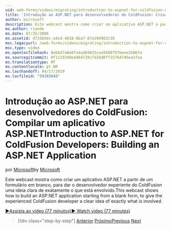 ```yaml
---
uid: web-forms/videos/migrating/introduction-to-aspnet-for-coldfusion-developers-building-an-aspnet-application
title: 'Introdução ao ASP.NET para desenvolvedores do ColdFusion: Criar um aplicativo ASP.NET | Microsoft Docs'
author: microsoft
description: Este webcast mostra como criar um aplicativo ASP.NET a partir de um formulário em branco, para dar o desenvolvedor experiente do ColdFusion uma ideia clara de exatamente o que...
ms.author: riande
ms.date: 07/25/2006
ms.assetid: 47316dec-a4cd-4818-8ba7-87e29d963c38
msc.legacyurl: /web-forms/videos/migrating/introduction-to-aspnet-for-coldfusion-developers-building-an-aspnet-application
msc.type: video
ms.openlocfilehash: 8ebbd7a8e8fa4adb9835cea9560797beee2b86fa
ms.sourcegitcommit: 0f1119340e4464720cfd16d0ff15764746ea1fea
ms.translationtype: MT
ms.contentlocale: pt-BR
ms.lasthandoff: 04/17/2019
ms.locfileid: "59383848"
---
```

# <a name="introduction-to-aspnet-for-coldfusion-developers-building-an-aspnet-application"></a><span data-ttu-id="22867-103">Introdução ao ASP.NET para desenvolvedores do ColdFusion: Compilar um aplicativo ASP.NET</span><span class="sxs-lookup"><span data-stu-id="22867-103">Introduction to ASP.NET for ColdFusion Developers: Building an ASP.NET Application</span></span>

<span data-ttu-id="22867-104">por [Microsoft](https://github.com/microsoft)</span><span class="sxs-lookup"><span data-stu-id="22867-104">by [Microsoft](https://github.com/microsoft)</span></span>

<span data-ttu-id="22867-105">Este webcast mostra como criar um aplicativo ASP.NET a partir de um formulário em branco, para dar o desenvolvedor experiente do ColdFusion uma ideia clara de exatamente o que está envolvido.</span><span class="sxs-lookup"><span data-stu-id="22867-105">This webcast shows how to build an ASP.NET application starting from a blank form, to give the experienced ColdFusion developer a clear idea of exactly what is involved.</span></span>

[<span data-ttu-id="22867-106">&#9654;Assista ao vídeo (77 minutos)</span><span class="sxs-lookup"><span data-stu-id="22867-106">&#9654; Watch video (77 minutes)</span></span>](https://channel9.msdn.com/Blogs/ASP-NET-Site-Videos/introduction-to-aspnet-for-coldfusion-developers-building-an-aspnet-application)

> [!div class="step-by-step"]
> <span data-ttu-id="22867-107">[Anterior](intro-to-aspnet-for-coldfusion-developers-adding-aspnet-to-your-repertoire.md)
> [Próximo](interop-between-php-and-the-windows-platform.md)</span><span class="sxs-lookup"><span data-stu-id="22867-107">[Previous](intro-to-aspnet-for-coldfusion-developers-adding-aspnet-to-your-repertoire.md)
[Next](interop-between-php-and-the-windows-platform.md)</span></span>
